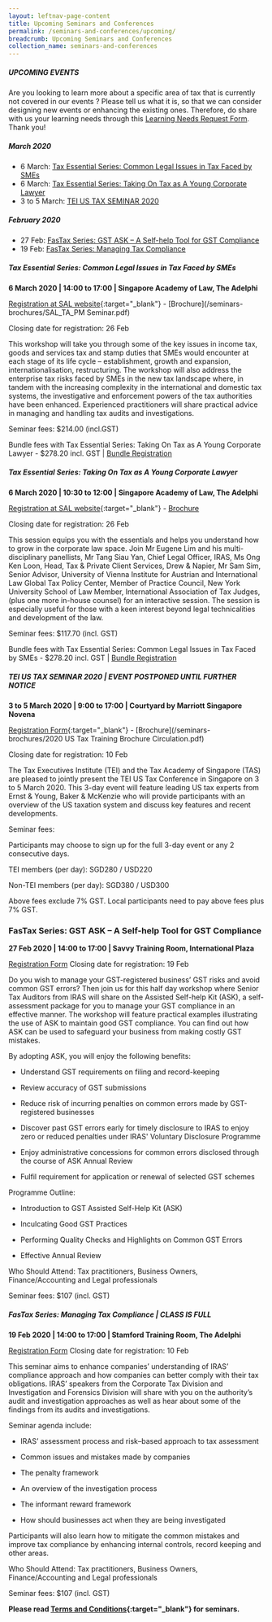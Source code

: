 ```yaml
---
layout: leftnav-page-content
title: Upcoming Seminars and Conferences
permalink: /seminars-and-conferences/upcoming/
breadcrumb: Upcoming Seminars and Conferences
collection_name: seminars-and-conferences
---
```



##### **UPCOMING EVENTS**
Are you looking to learn more about a specific area of tax that is currently not covered in our events ? 
Please tell us what it is, so that we can consider designing new events or enhancing the existing ones.
Therefore, do share with us your learning needs through this [Learning Needs Request Form](https://form.gov.sg/5d2c51283703d80011e52615). Thank you!




##### **March 2020**

* 6 March: [Tax Essential Series: Common Legal Issues in Tax Faced by SMEs](/seminars-and-conferences/upcoming/#afternoonSAL-ta-id)
* 6 March: [Tax Essential Series: Taking On Tax as A Young Corporate Lawyer](/seminars-and-conferences/upcoming/#morningSAL-ta-id)
* 3 to 5 March: [TEI US TAX SEMINAR 2020](/seminars-and-conferences/upcoming/#2020TEI-ta-id)


##### **February 2020**

* 27 Feb: [FasTax Series: GST ASK – A Self-help Tool for GST Compliance](/seminars-and-conferences/upcoming/#GST-ASK-ta-id)
* 19 Feb: [FasTax Series: Managing Tax Compliance](/seminars-and-conferences/upcoming/#MTC-ta-id)



<a id="afternoonSAL-ta-id"></a>
##### **Tax Essential Series: Common Legal Issues in Tax Faced by SMEs**
**6 March 2020 | 14:00 to 17:00 | Singapore Academy of Law, The Adelphi**

[Registration at SAL website](https://www.sal-e.org.sg/common-legal-issues-in-tax-faced-by-smes){:target="_blank"} - [Brochure](/seminars-brochures/SAL_TA_PM Seminar.pdf)

Closing date for registration: 26 Feb

This workshop will take you through some of the key issues in income tax, goods and services tax and stamp duties that SMEs would encounter at each stage of its life cycle – establishment, growth and expansion, internationalisation, restructuring. The workshop will also address the enterprise tax risks faced by SMEs in the new tax landscape where, in tandem with the increasing complexity in the international and domestic tax systems, the investigative and enforcement powers of the tax authorities have been enhanced. Experienced practitioners will share practical advice in managing and handling tax audits and investigations.

Seminar fees: $214.00 (incl.GST)

Bundle fees with Tax Essential Series: Taking On Tax as A Young Corporate Lawyer - $278.20 incl. GST | [Bundle Registration](https://www.sal-e.org.sg/seminarslectures)


<a id="morningSAL-ta-id"></a>
##### **Tax Essential Series: Taking On Tax as A Young Corporate Lawyer**
**6 March 2020 | 10:30 to 12:00 | Singapore Academy of Law, The Adelphi**

[Registration at SAL website](https://www.sal-e.org.sg/tax-essentials-series-taking-on-tax-as-a-young-corporate-lawyer){:target="_blank"} - [Brochure](/seminars-brochures/Replace_SAL_TA_AMSeminar.pdf)

Closing date for registration: 26 Feb

This session equips you with the essentials and helps you understand how to grow in the corporate law space. Join Mr Eugene Lim and his multi-disciplinary panellists, Mr Tang Siau Yan, Chief Legal Officer, IRAS, Ms Ong Ken Loon, Head, Tax & Private Client Services, Drew & Napier, Mr Sam Sim, Senior Advisor, University of Vienna Institute for Austrian and International Law Global Tax Policy Center, Member of Practice Council, New York University School of Law Member, International Association of Tax Judges, (plus one more in-house counsel) for an interactive session. The session is especially useful for those with a keen interest beyond legal technicalities and development of the law.

Seminar fees: $117.70 (incl. GST)

Bundle fees with Tax Essential Series: Common Legal Issues in Tax Faced by SMEs - $278.20 incl. GST | [Bundle Registration](https://www.sal-e.org.sg/seminarslectures)


<a id="2020TEI-ta-id"></a>
##### **TEI US TAX SEMINAR 2020 | EVENT POSTPONED UNTIL FURTHER NOTICE**
**3 to 5 March 2020 | 9:00 to 17:00 | Courtyard by Marriott Singapore Novena**

[Registration Form](https://forms.gle/JjtaWsJHAPGE17Mq5){:target="_blank"} - [Brochure](/seminars-brochures/2020 US Tax Training Brochure Circulation.pdf)

Closing date for registration: 10 Feb

The Tax Executives Institute (TEI) and the Tax Academy of Singapore (TAS) are pleased to jointly present the TEI US Tax Conference in Singapore on 3 to 5 March 2020.  This 3-day event will feature leading US tax experts from Ernst & Young, Baker & McKenzie who will provide participants with an overview of the US taxation system and discuss key features and recent developments.

Seminar fees:

Participants may choose to sign up for the full 3-day event or any 2 consecutive days.

TEI members (per day): SGD280 / USD220

Non-TEI members (per day): SGD380 / USD300

Above fees exclude 7% GST.  Local participants need to pay above fees plus 7% GST.



<a id="GST-ASK-ta-id"></a>
### **FasTax Series: GST ASK – A Self-help Tool for GST Compliance**
**27 Feb 2020 | 14:00 to 17:00 | Savvy Training Room, International Plaza**

[Registration Form](https://forms.gle/pMjYfqd52RYFezVr6)
Closing date for registration: 19 Feb

Do you wish to manage your GST-registered business’ GST risks and avoid common GST errors? 
Then join us for this half day workshop where Senior Tax Auditors from IRAS will share on the Assisted Self-help Kit (ASK), a self-assessment package for you to manage your GST compliance in an effective manner.  The workshop will feature practical examples illustrating the use of ASK to maintain good GST compliance. You can find out how ASK can be used to safeguard your business from making costly GST mistakes.

By adopting ASK, you will enjoy the following benefits:

* Understand GST requirements on filing and record-keeping

* Review accuracy of GST submissions

* Reduce risk of incurring penalties on common errors made by GST-registered businesses

* Discover past GST errors early for timely disclosure to IRAS to enjoy zero or reduced penalties under IRAS' Voluntary Disclosure Programme

* Enjoy administrative concessions for common errors disclosed through the course of ASK Annual Review

* Fulfil requirement for application or renewal of selected GST schemes

Programme Outline:

* Introduction to GST Assisted Self-Help Kit (ASK)

* Inculcating Good GST Practices

* Performing Quality Checks and Highlights on Common GST Errors

* Effective Annual Review

Who Should Attend: Tax practitioners, Business Owners, Finance/Accounting and Legal professionals

Seminar fees: $107 (incl. GST)



<a id="MTC-ta-id"></a>
##### **FasTax Series: Managing Tax Compliance | CLASS IS FULL**
**19 Feb 2020 | 14:00 to 17:00 | Stamford Training Room, The Adelphi**

[Registration Form](https://forms.gle/zUHptGtEe4CKf9Ez7)
Closing date for registration: 10 Feb

This seminar aims to enhance companies’ understanding of IRAS’ compliance approach and how companies can better comply with their tax obligations.  IRAS’ speakers from the Corporate Tax Division and  Investigation and Forensics Division will share with you on the authority’s audit and investigation approaches as well as hear about some of the findings from its audits and investigations.

Seminar agenda include:

* IRAS’ assessment process and risk–based approach to tax assessment

* Common issues and mistakes made by companies

* The penalty framework

* An overview of the investigation process

* The informant reward framework

* How should businesses act when they are being investigated

Participants will also learn how to mitigate the common mistakes and improve tax compliance by enhancing internal controls, record keeping and other areas.

Who Should Attend: Tax practitioners, Business Owners, Finance/Accounting and Legal professionals

Seminar fees: $107 (incl. GST)










**Please read [Terms and Conditions](https://production-iras-tax-academy.netlify.com/executive-tax-programmes/terms-and-conditions/){:target="_blank"} for seminars.**
